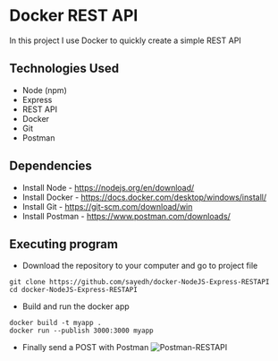# Docker REST API
In this project I use Docker to quickly create a simple REST API 

## Technologies Used
* Node (npm)
* Express
* REST API
* Docker
* Git
* Postman

## Dependencies
* Install Node - https://nodejs.org/en/download/
* Install Docker - https://docs.docker.com/desktop/windows/install/
* Install Git - https://git-scm.com/download/win
* Install Postman - https://www.postman.com/downloads/

## Executing program
* Download the repository to your computer and go to project file
```
git clone https://github.com/sayedh/docker-NodeJS-Express-RESTAPI
cd docker-NodeJS-Express-RESTAPI
```
* Build and run the docker app
```
docker build -t myapp .
docker run --publish 3000:3000 myapp 
```
* Finally send a POST with Postman
![Postman-RESTAPI](https://user-images.githubusercontent.com/30685241/175572358-4fa4b448-6cb1-4540-b45a-6f0ed32963fe.png)
